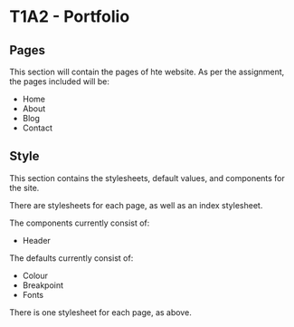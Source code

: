 # T1A2 - Portfolio

## Pages
This section will contain the pages of hte website. 
As per the assignment, the pages included will be:
- Home
- About
- Blog
- Contact

## Style
This section contains the stylesheets, default values, and components for the site. 

There are stylesheets for each page, as well as an index stylesheet.

The components currently consist of:
- Header

The defaults currently consist of:
- Colour
- Breakpoint
- Fonts

There is one stylesheet for each page, as above.




